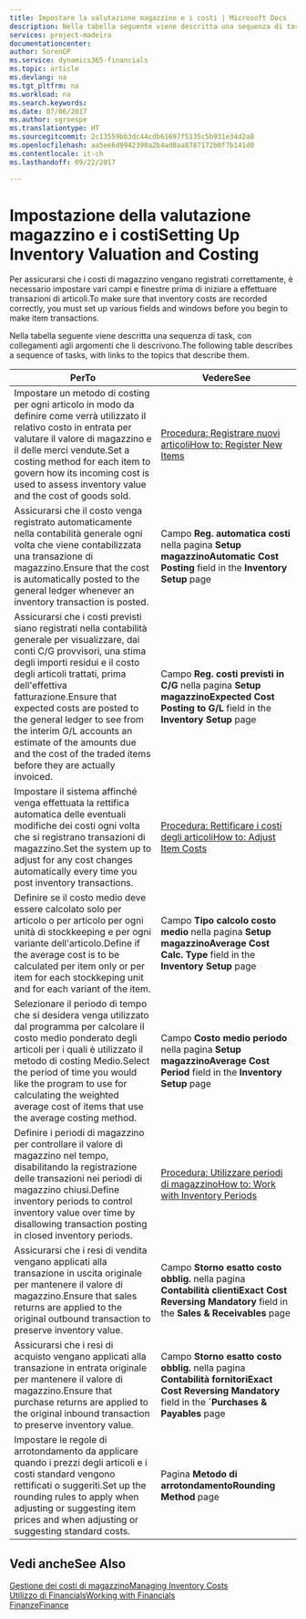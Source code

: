 ```yaml
---
title: Impostare la valutazione magazzino e i costi | Microsoft Docs
description: Nella tabella seguente viene descritta una sequenza di task, con collegamenti agli argomenti che li descrivono.
services: project-madeira
documentationcenter: 
author: SorenGP
ms.service: dynamics365-financials
ms.topic: article
ms.devlang: na
ms.tgt_pltfrm: na
ms.workload: na
ms.search.keywords: 
ms.date: 07/06/2017
ms.author: sgroespe
ms.translationtype: HT
ms.sourcegitcommit: 2c13559bb3dc44cdb61697f5135c5b931e34d2a8
ms.openlocfilehash: aa5ee6d9942390a2b4ad0aa8787172b0f7b141d0
ms.contentlocale: it-ch
ms.lasthandoff: 09/22/2017

---
```

# <a name="setting-up-inventory-valuation-and-costing"></a><span data-ttu-id="f646c-103">Impostazione della valutazione magazzino e i costi</span><span class="sxs-lookup"><span data-stu-id="f646c-103">Setting Up Inventory Valuation and Costing</span></span>
<span data-ttu-id="f646c-104">Per assicurarsi che i costi di magazzino vengano registrati correttamente, è necessario impostare vari campi e finestre prima di iniziare a effettuare transazioni di articoli.</span><span class="sxs-lookup"><span data-stu-id="f646c-104">To make sure that inventory costs are recorded correctly, you must set up various fields and windows before you begin to make item transactions.</span></span>

<span data-ttu-id="f646c-105">Nella tabella seguente viene descritta una sequenza di task, con collegamenti agli argomenti che li descrivono.</span><span class="sxs-lookup"><span data-stu-id="f646c-105">The following table describes a sequence of tasks, with links to the topics that describe them.</span></span>

|<span data-ttu-id="f646c-106">**Per**</span><span class="sxs-lookup"><span data-stu-id="f646c-106">**To**</span></span>|<span data-ttu-id="f646c-107">**Vedere**</span><span class="sxs-lookup"><span data-stu-id="f646c-107">**See**</span></span>|  
|------------|-------------|  
|<span data-ttu-id="f646c-108">Impostare un metodo di costing per ogni articolo in modo da definire come verrà utilizzato il relativo costo in entrata per valutare il valore di magazzino e il delle merci vendute.</span><span class="sxs-lookup"><span data-stu-id="f646c-108">Set a costing method for each item to govern how its incoming cost is used to assess inventory value and the cost of goods sold.</span></span>|[<span data-ttu-id="f646c-109">Procedura: Registrare nuovi articoli</span><span class="sxs-lookup"><span data-stu-id="f646c-109">How to: Register New Items</span></span>](inventory-how-register-new-items.md)|  
|<span data-ttu-id="f646c-110">Assicurarsi che il costo venga registrato automaticamente nella contabilità generale ogni volta che viene contabilizzata una transazione di magazzino.</span><span class="sxs-lookup"><span data-stu-id="f646c-110">Ensure that the cost is automatically posted to the general ledger whenever an inventory transaction is posted.</span></span>|<span data-ttu-id="f646c-111">Campo **Reg. automatica costi** nella pagina **Setup magazzino**</span><span class="sxs-lookup"><span data-stu-id="f646c-111">**Automatic Cost Posting** field in the **Inventory Setup** page</span></span>|  
|<span data-ttu-id="f646c-112">Assicurarsi che i costi previsti siano registrati nella contabilità generale per visualizzare, dai conti C/G provvisori, una stima degli importi residui e il costo degli articoli trattati, prima dell'effettiva fatturazione.</span><span class="sxs-lookup"><span data-stu-id="f646c-112">Ensure that expected costs are posted to the general ledger to see from the interim G/L accounts an estimate of the amounts due and the cost of the traded items before they are actually invoiced.</span></span>|<span data-ttu-id="f646c-113">Campo **Reg. costi previsti in C/G** nella pagina **Setup magazzino**</span><span class="sxs-lookup"><span data-stu-id="f646c-113">**Expected Cost Posting to G/L** field in the **Inventory Setup** page</span></span>|  
|<span data-ttu-id="f646c-114">Impostare il sistema affinché venga effettuata la rettifica automatica delle eventuali modifiche dei costi ogni volta che si registrano transazioni di magazzino.</span><span class="sxs-lookup"><span data-stu-id="f646c-114">Set the system up to adjust for any cost changes automatically every time you post inventory transactions.</span></span>|[<span data-ttu-id="f646c-115">Procedura: Rettificare i costi degli articoli</span><span class="sxs-lookup"><span data-stu-id="f646c-115">How to: Adjust Item Costs</span></span>](inventory-how-adjust-item-costs.md)|  
|<span data-ttu-id="f646c-116">Definire se il costo medio deve essere calcolato solo per articolo o per articolo per ogni unità di stockkeeping e per ogni variante dell'articolo.</span><span class="sxs-lookup"><span data-stu-id="f646c-116">Define if the average cost is to be calculated per item only or per item for each stockkeping unit and for each variant of the item.</span></span>|<span data-ttu-id="f646c-117">Campo **Tipo calcolo costo medio** nella pagina **Setup magazzino**</span><span class="sxs-lookup"><span data-stu-id="f646c-117">**Average Cost Calc. Type** field in the **Inventory Setup** page</span></span>|  
|<span data-ttu-id="f646c-118">Selezionare il periodo di tempo che si desidera venga utilizzato dal programma per calcolare il costo medio ponderato degli articoli per i quali è utilizzato il metodo di costing Medio.</span><span class="sxs-lookup"><span data-stu-id="f646c-118">Select the period of time you would like the program to use for calculating the weighted average cost of items that use the average costing method.</span></span>|<span data-ttu-id="f646c-119">Campo **Costo medio periodo** nella pagina **Setup magazzino**</span><span class="sxs-lookup"><span data-stu-id="f646c-119">**Average Cost Period** field in the **Inventory Setup** page</span></span>|  
|<span data-ttu-id="f646c-120">Definire i periodi di magazzino per controllare il valore di magazzino nel tempo, disabilitando la registrazione delle transazioni nei periodi di magazzino chiusi.</span><span class="sxs-lookup"><span data-stu-id="f646c-120">Define inventory periods to control inventory value over time by disallowing transaction posting in closed inventory periods.</span></span>|[<span data-ttu-id="f646c-121">Procedura: Utilizzare periodi di magazzino</span><span class="sxs-lookup"><span data-stu-id="f646c-121">How to: Work with Inventory Periods</span></span>](finance-how-to-work-with-inventory-periods.md)|  
|<span data-ttu-id="f646c-122">Assicurarsi che i resi di vendita vengano applicati alla transazione in uscita originale per mantenere il valore di magazzino.</span><span class="sxs-lookup"><span data-stu-id="f646c-122">Ensure that sales returns are applied to the original outbound transaction to preserve inventory value.</span></span>|<span data-ttu-id="f646c-123">Campo **Storno esatto costo obblig.** nella pagina **Contabilità clienti**</span><span class="sxs-lookup"><span data-stu-id="f646c-123">**Exact Cost Reversing Mandatory** field in the **Sales & Receivables** page</span></span>|  
|<span data-ttu-id="f646c-124">Assicurarsi che i resi di acquisto vengano applicati alla transazione in entrata originale per mantenere il valore di magazzino.</span><span class="sxs-lookup"><span data-stu-id="f646c-124">Ensure that purchase returns are applied to the original inbound transaction to preserve inventory value.</span></span>|<span data-ttu-id="f646c-125">Campo **Storno esatto costo obblig.** nella pagina **Contabilità fornitori**</span><span class="sxs-lookup"><span data-stu-id="f646c-125">**Exact Cost Reversing Mandatory** field in the **´Purchases & Payables** page</span></span>|
|<span data-ttu-id="f646c-126">Impostare le regole di arrotondamento da applicare quando i prezzi degli articoli e i costi standard vengono rettificati o suggeriti.</span><span class="sxs-lookup"><span data-stu-id="f646c-126">Set up the rounding rules to apply when adjusting or suggesting item prices and when adjusting or suggesting standard costs.</span></span>|<span data-ttu-id="f646c-127">Pagina **Metodo di arrotondamento**</span><span class="sxs-lookup"><span data-stu-id="f646c-127">**Rounding Method** page</span></span>|  

## <a name="see-also"></a><span data-ttu-id="f646c-128">Vedi anche</span><span class="sxs-lookup"><span data-stu-id="f646c-128">See Also</span></span>  
[<span data-ttu-id="f646c-129">Gestione dei costi di magazzino</span><span class="sxs-lookup"><span data-stu-id="f646c-129">Managing Inventory Costs</span></span>](finance-manage-inventory-costs.md)  
[<span data-ttu-id="f646c-130">Utilizzo di Financials</span><span class="sxs-lookup"><span data-stu-id="f646c-130">Working with Financials</span></span>](ui-work-product.md)  
[<span data-ttu-id="f646c-131">Finanze</span><span class="sxs-lookup"><span data-stu-id="f646c-131">Finance</span></span>](finance.md)  

